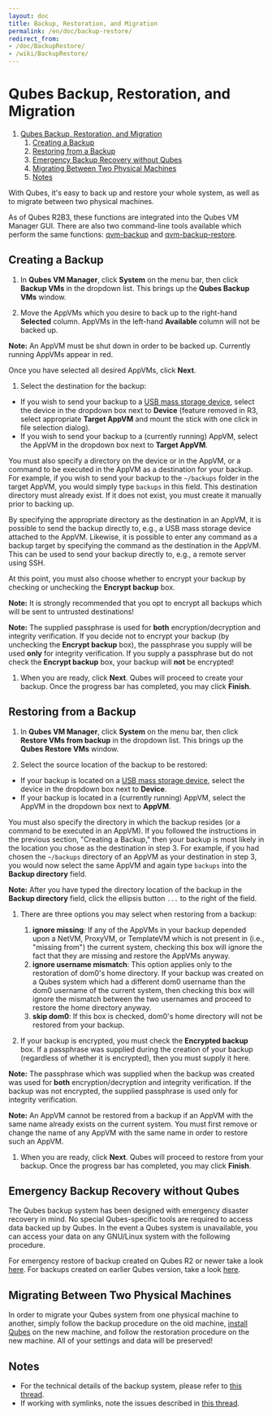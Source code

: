 ```yaml
---
layout: doc
title: Backup, Restoration, and Migration
permalink: /en/doc/backup-restore/
redirect_from:
- /doc/BackupRestore/
- /wiki/BackupRestore/
---
```


Qubes Backup, Restoration, and Migration
========================================

1.  [Qubes Backup, Restoration, and Migration](#QubesBackupRestorationandMigration)
    1.  [Creating a Backup](#CreatingaBackup)
    2.  [Restoring from a Backup](#RestoringfromaBackup)
    3.  [Emergency Backup Recovery without Qubes](#EmergencyBackupRecoverywithoutQubes)
    4.  [Migrating Between Two Physical Machines](#MigratingBetweenTwoPhysicalMachines)
    5.  [Notes](#Notes)

With Qubes, it's easy to back up and restore your whole system, as well as to migrate between two physical machines.

As of Qubes R2B3, these functions are integrated into the Qubes VM Manager GUI. There are also two command-line tools available which perform the same functions: [qvm-backup](/en/doc/dom0-tools/qvm-backup/) and [qvm-backup-restore](/en/doc/dom0-tools/qvm-backup-restore/).

Creating a Backup
-----------------

1. In **Qubes VM Manager**, click **System** on the menu bar, then click **Backup VMs** in the dropdown list. This brings up the **Qubes Backup VMs** window.

1. Move the AppVMs which you desire to back up to the right-hand **Selected** column. AppVMs in the left-hand **Available** column will not be backed up.

  **Note:** An AppVM must be shut down in order to be backed up. Currently running AppVMs appear in red.

  Once you have selected all desired AppVMs, click **Next**.

1. Select the destination for the backup:

  - If you wish to send your backup to a [USB mass storage device](/en/doc/stick-mounting/), select the device in the dropdown box next to **Device** (feature removed in R3, select appropriate **Target AppVM** and mount the stick with one click in file selection dialog).
  - If you wish to send your backup to a (currently running) AppVM, select the AppVM in the dropdown box next to **Target AppVM**.

  You must also specify a directory on the device or in the AppVM, or a command to be executed in the AppVM as a destination for your backup. For example, if you wish to send your backup to the `~/backups` folder in the target AppVM, you would simply type `backups` in this field. This destination directory must already exist. If it does not exist, you must create it manually prior to backing up.

  By specifying the appropriate directory as the destination in an AppVM, it is possible to send the backup directly to, e.g., a USB mass storage device attached to the AppVM. Likewise, it is possible to enter any command as a backup target by specifying the command as the destination in the AppVM. This can be used to send your backup directly to, e.g., a remote server using SSH.

  At this point, you must also choose whether to encrypt your backup by checking or unchecking the **Encrypt backup** box.

  **Note:** It is strongly recommended that you opt to encrypt all backups which will be sent to untrusted destinations!

  **Note:** The supplied passphrase is used for **both** encryption/decryption and integrity verification. If you decide not to encrypt your backup (by unchecking the **Encrypt backup** box), the passphrase you supply will be used **only** for integrity verification. If you supply a passphrase but do not check the **Encrypt backup** box, your backup will **not** be encrypted!

1. When you are ready, click **Next**. Qubes will proceed to create your backup. Once the progress bar has completed, you may click **Finish**.

Restoring from a Backup
-----------------------

1. In **Qubes VM Manager**, click **System** on the menu bar, then click **Restore VMs from backup** in the dropdown list. This brings up the **Qubes Restore VMs** window.

1. Select the source location of the backup to be restored:

  - If your backup is located on a [USB mass storage device](/en/doc/stick-mounting/), select the device in the dropdown box next to **Device**.
  - If your backup is located in a (currently running) AppVM, select the AppVM in the dropdown box next to **AppVM**.

  You must also specify the directory in which the backup resides (or a command to be executed in an AppVM). If you followed the instructions in the previous section, "Creating a Backup," then your backup is most likely in the location you chose as the destination in step 3. For example, if you had chosen the `~/backups` directory of an AppVM as your destination in step 3, you would now select the same AppVM and again type `backups` into the **Backup directory** field.

  **Note:** After you have typed the directory location of the backup in the **Backup directory** field, click the ellipsis button `...` to the right of the field.

1. There are three options you may select when restoring from a backup:
    1.  **ignore missing**: If any of the AppVMs in your backup depended upon a NetVM, ProxyVM, or TemplateVM which is not present in (i.e., "missing from") the current system, checking this box will ignore the fact that they are missing and restore the AppVMs anyway.
    2.  **ignore username mismatch**: This option applies only to the restoration of dom0's home directory. If your backup was created on a Qubes system which had a different dom0 username than the dom0 username of the current system, then checking this box will ignore the mismatch between the two usernames and proceed to restore the home directory anyway.
    3.  **skip dom0**: If this box is checked, dom0's home directory will not be restored from your backup.

1. If your backup is encrypted, you must check the **Encrypted backup** box. If a passphrase was supplied during the creation of your backup (regardless of whether it is encrypted), then you must supply it here.

  **Note:** The passphrase which was supplied when the backup was created was used for **both** encryption/decryption and integrity verification. If the backup was not encrypted, the supplied passphrase is used only for integrity verification.

  **Note:** An AppVM cannot be restored from a backup if an AppVM with the same name already exists on the current system. You must first remove or change the name of any AppVM with the same name in order to restore such an AppVM.

1. When you are ready, click **Next**. Qubes will proceed to restore from your backup. Once the progress bar has completed, you may click **Finish**.

Emergency Backup Recovery without Qubes
---------------------------------------

The Qubes backup system has been designed with emergency disaster recovery in mind. No special Qubes-specific tools are required to access data backed up by Qubes. In the event a Qubes system is unavailable, you can access your data on any GNU/Linux system with the following procedure.

For emergency restore of backup created on Qubes R2 or newer take a look [here](/doc/BackupEmergencyRestoreV3/). For backups created on earlier Qubes version, take a look [here](/doc/BackupEmergencyRestoreV2/).

Migrating Between Two Physical Machines
---------------------------------------

In order to migrate your Qubes system from one physical machine to another, simply follow the backup procedure on the old machine, [install Qubes](/doc/QubesDownloads/) on the new machine, and follow the restoration procedure on the new machine. All of your settings and data will be preserved!

Notes
-----

-   For the technical details of the backup system, please refer to [this thread](https://groups.google.com/d/topic/qubes-devel/TQr_QcXIVww/discussion).
-   If working with symlinks, note the issues described in [this thread](https://groups.google.com/d/topic/qubes-users/EITd1kBHD30/discussion).

